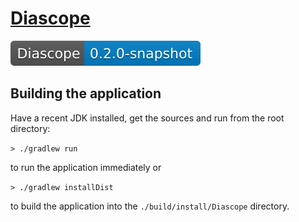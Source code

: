 # [Diascope](https://github.com/berndmichaely/diascope)

![version](doc/shields/version.svg "version")

## Building the application

Have a recent JDK installed, get the sources and run from the root directory:

`> ./gradlew run`

to run the application immediately or

`> ./gradlew installDist`

to build the application into the `./build/install/Diascope` directory.
